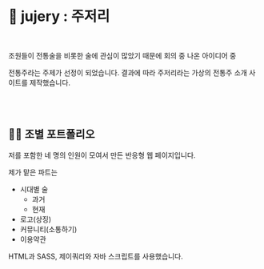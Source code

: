 #  :sake: jujery : 주저리

<br/>

조원들이 전통술을 비롯한 술에 관심이 많았기 때문에 회의 중 나온 아이디어 중

전통주라는 주제가 선정이 되었습니다. 결과에 따라 주저리라는 가상의 전통주 소개 사이트를 제작했습니다. 

<br/><br/>

## :two_men_holding_hands::two_men_holding_hands: 조별 포트폴리오

저를 포함한 네 명의 인원이 모여서 만든 반응형 웹 페이지입니다.

제가 맡은 파트는 
- 시대별 술 
  - 과거
  - 현재
- 로고(상징)
- 커뮤니티(소통하기)
- 이용약관

HTML과 SASS, 제이쿼리와 자바 스크립트를 사용했습니다.

<br/><br/><br/><br/><br/>

### 
